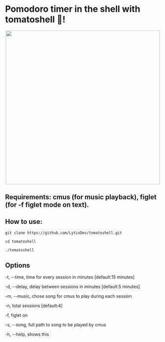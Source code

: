 # Pomodoro timer in the shell with tomatoshell 🍅!

<div align="center">
  <img src="https://github.com/LytixDev/tomatoshell/blob/main/sed11qlol.png" width="500">
</div>

## Requirements: cmus (for music playback), figlet (for -f figlet mode on text).

## How to use:
```
git clone https://github.com/LytixDev/tomatoshell.git
```
```
cd tomatoshell
```
```
./tomatoshell
```

## Options
 -t, --time,    time for every session in minutes [default:15 minutes]
 
 -d, --delay,   delay between sessions in minutes [default:5 minutes]
 
 -m, --music,   chose song for cmus to play during each session
 
 -n,            total sessions [default:4]
 
 -f,            figlet on
 
 -s, --song,    full path to song to be played by cmus
 
 -h, --help,    shows this

